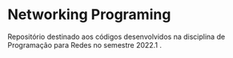 # Networking Programing

Repositório destinado aos códigos desenvolvidos na disciplina de Programação para Redes no semestre 2022.1 . 
